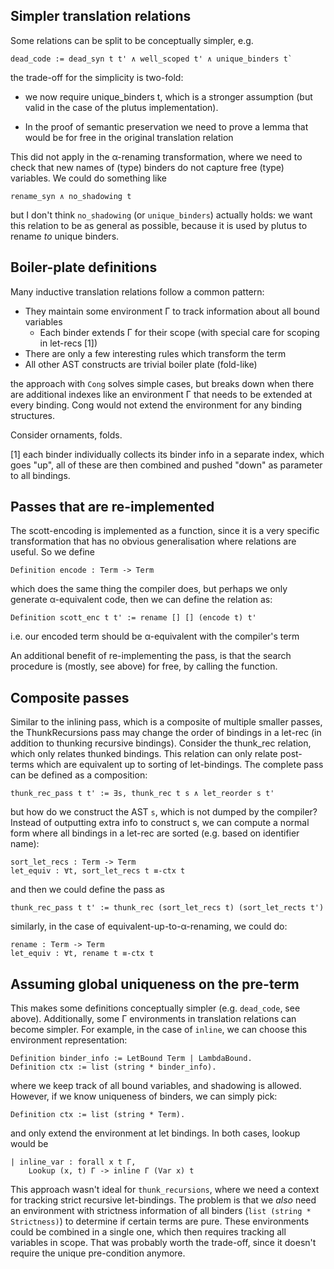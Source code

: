 Simpler translation relations
---
Some relations can be split to be conceptually simpler, e.g.

    dead_code := dead_syn t t' ∧ well_scoped t' ∧ unique_binders t`

the trade-off for the simplicity is two-fold:

  - we now require unique_binders t, which is a stronger assumption
  (but valid in the case of the plutus implementation).

  - In the proof of semantic preservation we need to prove a lemma that would be
  for free in the original translation relation

This did not apply in the α-renaming transformation, where we need to check that
new names of (type) binders do not capture free (type) variables. We could do
something like

    rename_syn ∧ no_shadowing t

but I don't think `no_shadowing` (or `unique_binders`) actually holds: we want this relation
to be as general as possible, because it is used by plutus to rename _to_ unique binders.


Boiler-plate definitions
---

Many inductive translation relations follow a common pattern:

  - They maintain some environment Γ to track information about all bound
  variables
    - Each binder extends Γ for their scope (with special care for scoping in let-recs [1])
  - There are only a few interesting rules which transform the term
  - All other AST constructs are trivial boiler plate (fold-like)

the approach with `Cong` solves simple cases, but breaks down when there are
additional indexes like an environment Γ that needs to be extended at every
binding. Cong would not extend the environment for any binding structures.

Consider ornaments, folds.

[1] each binder individually collects its binder info in a separate index,
  which goes "up", all of these are then combined and pushed "down" as parameter
  to all bindings.


Passes that are re-implemented
---

The scott-encoding is implemented as a function, since it is a very specific transformation
that has no obvious generalisation where relations are useful. So we define

    Definition encode : Term -> Term

which does the same thing the compiler does, but perhaps we only generate α-equivalent code,
then we can define the relation as:

    Definition scott_enc t t' := rename [] [] (encode t) t'

i.e. our encoded term should be α-equivalent with the compiler's term

An additional benefit of re-implementing the pass, is that the search procedure is (mostly, see above)
for free, by calling the function.


Composite passes
---

Similar to the inlining pass, which is a composite of multiple smaller passes,
the ThunkRecursions pass may change the order of bindings in a let-rec (in
addition to thunking recursive bindings). Consider the thunk_rec relation, which only
relates thunked bindings. This relation can only relate post-terms which are equivalent
up to sorting of let-bindings. The complete pass can be defined as a composition:

    thunk_rec_pass t t' := ∃s, thunk_rec t s ∧ let_reorder s t'

but how do we construct the AST `s`, which is not dumped by the compiler? Instead of
outputting extra info to construct s, we can compute a normal form where
all bindings in a let-rec are sorted (e.g. based on identifier name):

    sort_let_recs : Term -> Term
    let_equiv : ∀t, sort_let_recs t ≡-ctx t

and then we could define the pass as

    thunk_rec_pass t t' := thunk_rec (sort_let_recs t) (sort_let_rects t')

similarly, in the case of equivalent-up-to-α-renaming, we could do:

    rename : Term -> Term
    let_equiv : ∀t, rename t ≡-ctx t


Assuming global uniqueness on the pre-term
---

This makes some definitions conceptually simpler (e.g. `dead_code`, see above). Additionally,
some Γ environments in translation relations can become simpler.
For example, in the case of `inline`, we can choose this environment representation:

    Definition binder_info := LetBound Term | LambdaBound.
    Definition ctx := list (string * binder_info).

where we keep track of all bound variables, and shadowing is allowed. However, if we know
uniqueness of binders, we can simply pick:

    Definition ctx := list (string * Term).

and only extend the environment at let bindings. In both cases, lookup would be

    | inline_var : forall x t Γ,
        Lookup (x, t) Γ -> inline Γ (Var x) t

This approach wasn't ideal for `thunk_recursions`, where we need a context for
tracking strict recursive let-bindings. The problem is that we _also_ need an
environment with strictness information of all binders (`list (string * Strictness)`)
to determine if certain terms are pure. These environments could be combined
in a single one, which then requires tracking all variables in scope. That was probably
worth the trade-off, since it doesn't require the unique pre-condition anymore.
